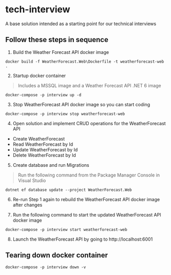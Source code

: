 # tech-interview
A base solution intended as a starting point for our technical interviews

## Follow these steps in sequence

1. Build the Weather Forecast API docker image
```
docker build -f WeatherForecast.Web\Dockerfile -t weatherforecast-web .
```

2. Startup docker container
> Includes a MSSQL image and a Weather Forecast API .NET 6 image
```
docker-compose -p interview up -d
```

3. Stop WeatherForecast API docker image so you can start coding
```
docker-compose -p interview stop weatherforecast-web
```

4. Open solution and implement CRUD operations for the WeatherForecast API

- Create WeatherForecast
- Read WeatherForecast by Id
- Update WeatherForecast by Id
- Delete WeatherForecast by Id

5. Create database and run Migrations
> Run the following command from the Package Manager Console in Visual Studio
```
dotnet ef database update --project WeatherForecast.Web
```

6. Re-run Step 1 again to rebuild the WeatherForecast API docker image after changes

7. Run the following command to start the updated WeatherForecast API docker image
```
docker-compose -p interview start weatherforecast-web
```

8. Launch the WeatherForecast API by going to http://localhost:6001


## Tearing down docker container
```
docker-compose -p interview down -v
```
